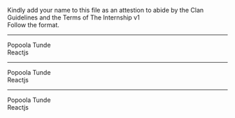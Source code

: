 Kindly add your name to this file as an attestion to abide by the Clan Guidelines and the Terms of The Internship v1
<br/> Follow the format.<br/> 
___
Popoola Tunde <br/>
Reactjs
___
Popoola Tunde<br/>
Reactjs
___
Popoola Tunde <br/>
Reactjs
